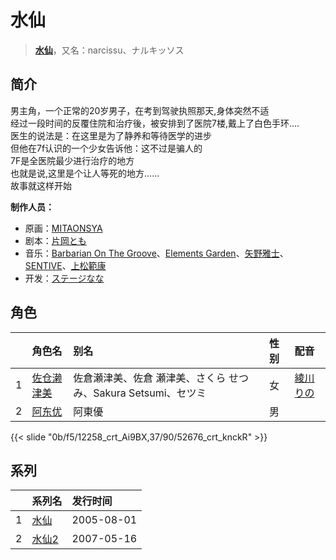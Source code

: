 # 水仙


> <u>**[水仙](https://bgm.tv/subject/1167)**</u>，又名：narcissu、ナルキッソス

## 简介

男主角，一个正常的20岁男子，在考到驾驶执照那天,身体突然不适  
经过一段时间的反覆住院和治疗後，被安排到了医院7楼,戴上了白色手环....  
医生的说法是：在这里是为了静养和等待医学的进步  
但他在7f认识的一个少女告诉他：这不过是骗人的  
7F是全医院最少进行治疗的地方  
也就是说,这里是个让人等死的地方......  
故事就这样开始

**制作人员：**
- 原画：[MITAONSYA](https://bgm.tv/person/41160)
- 剧本：[片岡とも](https://bgm.tv/person/5756)
- 音乐：[Barbarian On The Groove](https://bgm.tv/person/5998)、[Elements Garden](https://bgm.tv/person/3619)、[矢野雅士](https://bgm.tv/person/37127)、[SENTIVE](https://bgm.tv/person/11443)、[上松範康](https://bgm.tv/person/3064)
- 开发：[ステージなな](https://bgm.tv/person/36211)

## 角色

|     |   角色名   |   别名  | 性别 |  配音  |
|:--- |:------  |:----      |:---  |:--   |
| 1 | [佐仓濑津美](https://bgm.tv/character/12258) | 佐倉瀬津美、佐倉 瀬津美、さくら せつみ、Sakura Setsumi、セツミ | 女 | [綾川りの](https://bgm.tv/person/6323) |
| 2 | [阿东优](https://bgm.tv/character/52676) | 阿東優 | 男 |  |

{{< slide "0b/f5/12258_crt_Ai9BX,37/90/52676_crt_knckR" >}}

## 系列

|     |   系列名   |   发行时间  |
|:---   |:------  |:----      |
| 1 | [水仙](http://bgm.tv/subject/1167) | 2005-08-01 |
| 2 | [水仙2](http://bgm.tv/subject/1168) | 2007-05-16 |

<!--

## 配乐

{{< media ""
""
"music">}}

## MAD

{{< media auto="mad/narcissu" >}}

-->



